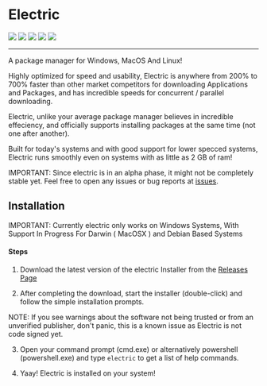 # Electric

<img src="https://img.shields.io/github/v/tag/TheBossProSniper/Electric-Windows?color=green&label=electric&sort=semver"> <img src="https://img.shields.io/github/license/TheBossProSniper/Electric-Windows?color=pink"> <img src="https://img.shields.io/tokei/lines/github/TheBossProSniper/Electric-Windows?color=white&label=lines%20of%20code"> <img src="https://img.shields.io/github/languages/top/TheBossProSniper/Electric-Windows?color=%230xfffff"> <img src="https://img.shields.io/github/repo-size/TheBossProSniper/Electric?color=orange">
***

A package manager for Windows, MacOS And Linux!

Highly optimized for speed and usability, Electric is anywhere from 200% to 700% faster than other market competitors for downloading Applications and Packages, and has incredible speeds for concurrent / parallel downloading.

Electric, unlike your average package manager believes in incredible effeciency, and officially supports installing packages at the same time (not one after another). 

Built for today's systems and with good support for lower specced systems, Electric runs smoothly even on systems with as little as 2 GB of ram!

IMPORTANT: Since electric is in an alpha phase, it might not be completely stable yet. Feel free to open any issues or bug reports at [issues](https://github.com/TheBossProSniper/electric-windows/issues).

## Installation

IMPORTANT: Currently electric only works on Windows Systems, With Support In Progress For Darwin ( MacOSX ) and Debian Based Systems

#### Steps

1. Download the latest version of the electric Installer from the [Releases Page](https://github.com/TheBossProSniper/electric-windows/releases/tag/v1.0.0-alpha)

2. After completing the download, start the installer (double-click) and follow the simple installation prompts.

NOTE: If you see warnings about the software not being trusted or from an unverified publisher, don't panic, this is a known issue as Electric is not code signed yet.

3. Open your command prompt (cmd.exe) or alternatively powershell (powershell.exe) and type `electric` to get a list of help commands.

4. Yaay! Electric is installed on your system!
